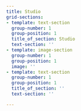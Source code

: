 ```yaml
---
title: Studio
grid-sections:
- template: text-section
  group-number: 1
  group-position: 1
  title_of_section: Studio
  text-section: ''
- template: image-section
  group-number: 1
  group-position: 1
  image: ''
- template: text-section
  group-number: 1
  group-position: 1
  title_of_section: ''
  text-section: ''

---
```

